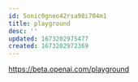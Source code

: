 ```yaml
---
id: 5onic0gneo42rsa98i704m1
title: playground
desc: ''
updated: 1673202975477
created: 1673202972369
---
```


https://beta.openai.com/playground